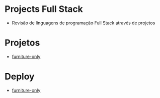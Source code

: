 # Projects Full Stack
- Revisão de linguagens de programação Full Stack através de projetos

# Projetos
 - [furniture-only](#)  

# Deploy 
- [furniture-only](#) 